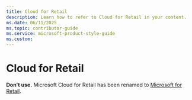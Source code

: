 ```yaml
---
title: Cloud for Retail
description: Learn how to refer to Cloud for Retail in your content.
ms.date: 06/11/2025
ms.topic: contributor-guide
ms.service: microsoft-product-style-guide
ms.custom:
---
```



# Cloud for Retail

**Don't use.** Microsoft Cloud for Retail has been renamed to [Microsoft for Retail](~/a_z_names_terms/m/microsoft-industry-offerings/microsoft-for-retail.md).